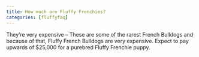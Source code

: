 ```yaml
---
title: How much are Fluffy Frenchies?           
categories: [fluffyfaq]
---
```

They’re very expensive – These are some of the rarest French Bulldogs and because of that, Fluffy French Bulldogs are very expensive. Expect to pay upwards of $25,000 for a purebred Fluffy Frenchie puppy.